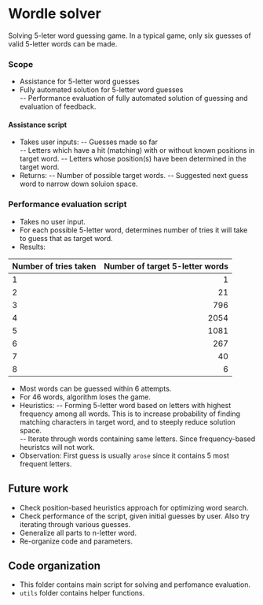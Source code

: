 # Wordle solver

Solving 5-leter word guessing game. 
In a typical game, only six guesses of valid 5-letter words can be made.  

### Scope  
- Assistance for 5-letter word guesses  
- Fully automated solution for 5-letter word guesses  
	-- Performance evaluation of fully automated solution of guessing and evaluation of feedback.  

#### Assistance script
- Takes user inputs:
	-- Guesses made so far  
	-- Letters which have a hit (matching) with or without known positions in target word.
	-- Letters whose position(s) have been determined in the target word.  
- Returns:
	-- Number of possible target words.
	-- Suggested next guess word to narrow down soluion space.

### Performance evaluation script
- Takes no user input.  
- For each possible 5-letter word, determines number of tries it will take to guess that as target word.  
- Results:  
  
| Number of tries taken | Number of target 5-letter words |  
| --------------------- | ------------------------------: |  
| 1                     | 1                               |  
| 2                     | 21                              |  
| 3                     | 796                             |  
| 4                     | 2054                            |  
| 5                     | 1081                            |  
| 6                     | 267                             |  
| 7                     | 40                              |  
| 8                     | 6                               |  
  
- Most words can be guessed within 6 attempts. 
- For 46 words, algorithm loses the game.  
- Heuristics:
	-- Forming 5-letter word based on letters with highest frequency among all words. 
This is to increase probability of finding matching characters in target word, and to steeply reduce solution space.  
	-- Iterate through words containing same letters. Since frequency-based heuristcs will not work.  
- Observation: First guess is usually `arose` since it contains 5 most frequent letters.

## Future work  
- Check position-based heuristics approach for optimizing word search.  
- Check performance of the script, given initial guesses by user. Also try iterating through various guesses.  
- Generalize all parts to n-letter word.  
- Re-organize code and parameters.  

## Code organization  
- This folder contains main script for solving and perfomance evaluation.  
- `utils` folder contains helper functions.  